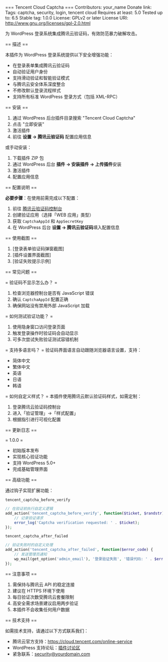 === Tencent Cloud Captcha ===
Contributors: your_name
Donate link: 
Tags: captcha, security, login, tencent cloud
Requires at least: 5.0
Tested up to: 6.5
Stable tag: 1.0.0
License: GPLv2 or later
License URI: http://www.gnu.org/licenses/gpl-2.0.html

为 WordPress 登录系统集成腾讯云验证码，有效防范暴力破解攻击。

== 描述 ==

本插件为 WordPress 登录系统提供以下安全增强功能：

- 在登录表单集成腾讯云验证码
- 自动验证用户身份
- 支持滑动验证和智能验证模式
- 与腾讯云安全体系深度整合
- 不修改默认登录流程样式
- 支持所有标准 WordPress 登录方式（包括 XML-RPC）

== 安装 ==

1. 通过 WordPress 后台插件目录搜索 "Tencent Cloud Captcha"
2. 点击 "立即安装"
3. 激活插件
4. 前往 ​**设置 → 腾讯云验证码**​ 配置应用信息

或手动安装：

1. 下载插件 ZIP 包
2. 通过 WordPress 后台 ​**插件 → 安装插件 → 上传插件**​ 安装
3. 激活插件
4. 配置应用信息

== 配置说明 ==

**必要步骤**：在使用前需完成以下配置：

1. 前往 [腾讯云验证码控制台](https://console.cloud.tencent.com/captcha)
2. 创建验证应用（选择「WEB 应用」类型）
3. 获取 `CaptchaAppId` 和 `AppSecretKey`
4. 在 WordPress 后台 ​**设置 → 腾讯云验证码**​ 填入配置信息

== 使用截图 ==

1. [登录表单验证码弹窗截图]
2. [插件设置界面截图]
3. [验证失败提示示例]

== 常见问题 ==

= 验证码不显示怎么办？ =
1. 检查浏览器控制台是否有 JavaScript 错误
2. 确认 `CaptchaAppId` 配置正确
3. 确保网站没有禁用外部 JavaScript 加载

= 如何测试验证功能？ =
1. 使用隐身窗口访问登录页面
2. 触发登录操作时验证码会自动显示
3. 可多次尝试失败验证测试容错机制

= 支持多语言吗？ =
验证码界面语言自动跟随浏览器语言设置，支持：
- 简体中文
- 繁体中文
- 英语
- 日语
- 韩语

= 如何自定义样式？ =
本插件使用腾讯云默认验证码样式，如需定制：
1. 登录腾讯云验证码控制台
2. 进入「验证管理」→「样式配置」
3. 根据指引进行可视化配置

== 更新日志 ==

= 1.0.0 =
* 初始版本发布
* 实现核心验证功能
* 支持 WordPress 5.0+
* 完成基础管理界面

== 高级功能 ==

通过钩子实现扩展功能：

`tencent_captcha_before_verify`
```php
// 在验证前执行自定义逻辑
add_action('tencent_captcha_before_verify', function($ticket, $randstr) {
    // 记录验证请求
    error_log('Captcha verification requested: ' . $ticket);
});
```

`tencent_captcha_after_failed`
```php
// 验证失败时的自定义处理
add_action('tencent_captcha_after_failed', function($error_code) {
    // 发送管理员通知
    wp_mail(get_option('admin_email'), '登录验证失败', '错误代码: ' . $error_code);
});
```

== 注意事项 ==

1. 需保持与腾讯云 API 的稳定连接
2. 建议在 HTTPS 环境下使用
3. 每日验证次数受腾讯云套餐限制
4. 高安全需求场景建议启用两步验证
5. 本插件不会收集任何用户数据

== 技术支持 ==

如需技术支持，请通过以下方式联系我们：

- 腾讯云官方支持：https://cloud.tencent.com/online-service
- WordPress 支持论坛：[插件讨论区](https://wordpress.org/support/plugin/your-plugin-slug)
- 紧急联系：security@yourdomain.com
